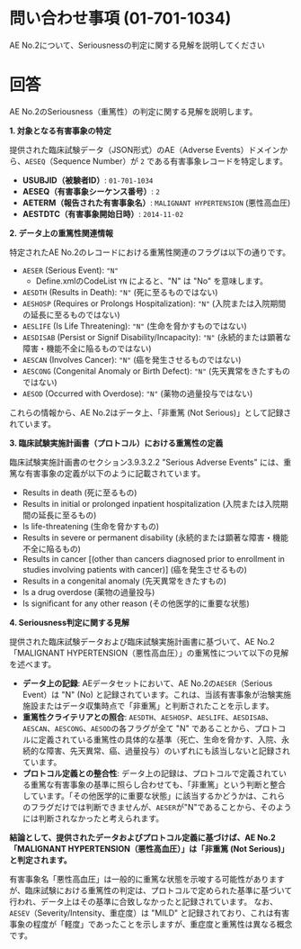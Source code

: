 # 問い合わせ事項 (01-701-1034)
AE No.2について、Seriousnessの判定に関する見解を説明してください

# 回答
AE No.2のSeriousness（重篤性）の判定に関する見解を説明します。

**1. 対象となる有害事象の特定**

提供された臨床試験データ（JSON形式）のAE（Adverse Events）ドメインから、`AESEQ`（Sequence Number）が `2` である有害事象レコードを特定します。

*   **USUBJID（被験者ID）**: `01-701-1034`
*   **AESEQ（有害事象シーケンス番号）**: `2`
*   **AETERM（報告された有害事象名）**: `MALIGNANT HYPERTENSION` (悪性高血圧)
*   **AESTDTC（有害事象開始日時）**: `2014-11-02`

**2. データ上の重篤性関連情報**

特定されたAE No.2のレコードにおける重篤性関連のフラグは以下の通りです。

*   `AESER` (Serious Event): `"N"`
    *   Define.xmlのCodeList `YN` によると、"N" は "No" を意味します。
*   `AESDTH` (Results in Death): `"N"` (死に至るものではない)
*   `AESHOSP` (Requires or Prolongs Hospitalization): `"N"` (入院または入院期間の延長に至るものではない)
*   `AESLIFE` (Is Life Threatening): `"N"` (生命を脅かすものではない)
*   `AESDISAB` (Persist or Signif Disability/Incapacity): `"N"` (永続的または顕著な障害・機能不全に陥るものではない)
*   `AESCAN` (Involves Cancer): `"N"` (癌を発生させるものではない)
*   `AESCONG` (Congenital Anomaly or Birth Defect): `"N"` (先天異常をきたすものではない)
*   `AESOD` (Occurred with Overdose): `"N"` (薬物の過量投与ではない)

これらの情報から、AE No.2はデータ上、「非重篤 (Not Serious)」として記録されています。

**3. 臨床試験実施計画書（プロトコル）における重篤性の定義**

臨床試験実施計画書のセクション3.9.3.2.2 "Serious Adverse Events" には、重篤な有害事象の定義が以下のように記載されています。

*   Results in death (死に至るもの)
*   Results in initial or prolonged inpatient hospitalization (入院または入院期間の延長に至るもの)
*   Is life-threatening (生命を脅かすもの)
*   Results in severe or permanent disability (永続的または顕著な障害・機能不全に陥るもの)
*   Results in cancer [(other than cancers diagnosed prior to enrollment in studies involving patients with cancer)] (癌を発生させるもの)
*   Results in a congenital anomaly (先天異常をきたすもの)
*   Is a drug overdose (薬物の過量投与)
*   Is significant for any other reason (その他医学的に重要な状態)

**4. Seriousness判定に関する見解**

提供された臨床試験データおよび臨床試験実施計画書に基づいて、AE No.2「MALIGNANT HYPERTENSION（悪性高血圧）」の重篤性について以下の見解を述べます。

*   **データ上の記録**: AEデータセットにおいて、AE No.2の`AESER`（Serious Event）は "N" (No) と記録されています。これは、当該有害事象が治験実施施設またはデータ収集時点で「非重篤」と判断されたことを示します。
*   **重篤性クライテリアとの照合**: `AESDTH`、`AESHOSP`、`AESLIFE`、`AESDISAB`、`AESCAN`、`AESCONG`、`AESOD`の各フラグが全て "N" であることから、プロトコルに定義されている重篤性の具体的な基準（死亡、生命を脅かす、入院、永続的な障害、先天異常、癌、過量投与）のいずれにも該当しないと記録されています。
*   **プロトコル定義との整合性**: データ上の記録は、プロトコルで定義されている重篤な有害事象の基準に照らし合わせても、「非重篤」という判断と整合しています。「その他医学的に重要な状態」に該当するかどうかは、これらのフラグだけでは判断できませんが、`AESER`が"N"であることから、そのようには判断されなかったと考えられます。

**結論として、提供されたデータおよびプロトコル定義に基づけば、AE No.2「MALIGNANT HYPERTENSION（悪性高血圧）」は「非重篤 (Not Serious)」と判定されます。**

有害事象名「悪性高血圧」は一般的に重篤な状態を示唆する可能性がありますが、臨床試験における重篤性の判定は、プロトコルで定められた基準に基づいて行われ、データ上はその基準に合致しなかったと記録されています。
なお、`AESEV`（Severity/Intensity、重症度）は "MILD" と記録されており、これは有害事象の程度が「軽度」であったことを示しますが、重症度と重篤性は異なる概念です。